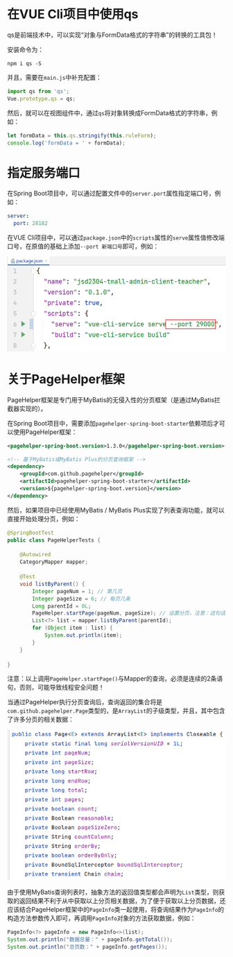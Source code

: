 # 在VUE Cli项目中使用qs

qs是前端技术中，可以实现“对象与FormData格式的字符串”的转换的工具包！

安装命令为：

```
npm i qs -S
```

并且，需要在`main.js`中补充配置：

```javascript
import qs from 'qs';
Vue.prototype.qs = qs;
```

然后，就可以在视图组件中，通过`qs`将对象转换成FormData格式的字符串，例如：

```javascript
let formData = this.qs.stringify(this.ruleForm);
console.log('formData = ' + formData);
```

# 指定服务端口

在Spring Boot项目中，可以通过配置文件中的`server.port`属性指定端口号，例如：

```yaml
server:
  port: 28182
```

在VUE Cli项目中，可以通过`package.json`中的`scripts`属性的`serve`属性值修改端口号，在原值的基础上添加`--port 新端口号`即可，例如：

![image-20230729103022651](images/image-20230729103022651.png)

# 关于PageHelper框架

PageHelper框架是专门用于MyBatis的无侵入性的分页框架（是通过MyBatis拦截器实现的）。

在Spring Boot项目中，需要添加`pagehelper-spring-boot-starter`依赖项后才可以使用PageHelper框架：

```xml
<pagehelper-spring-boot.version>1.3.0</pagehelper-spring-boot.version>
```

```xml
<!-- 基于MyBatis或MyBatis Plus的分页查询框架 -->
<dependency>
    <groupId>com.github.pagehelper</groupId>
    <artifactId>pagehelper-spring-boot-starter</artifactId>
    <version>${pagehelper-spring-boot.version}</version>
</dependency>
```

然后，如果项目中已经使用MyBatis / MyBatis Plus实现了列表查询功能，就可以直接开始处理分页，例如：

```java
@SpringBootTest
public class PageHelperTests {

    @Autowired
    CategoryMapper mapper;

    @Test
    void listByParent() {
        Integer pageNum = 1; // 第几页
        Integer pageSize = 6; // 每页几条
        Long parentId = 0L;
        PageHelper.startPage(pageNum, pageSize); // 设置分页，注意：这句话必须直接出现在查询之前，否则可能导致线程安全问题
        List<?> list = mapper.listByParent(parentId);
        for (Object item : list) {
            System.out.println(item);
        }
    }

}
```

注意：以上调用`PageHelper.startPage()`与Mapper的查询，必须是连续的2条语句，否则，可能导致线程安全问题！

当通过PageHelper执行分页查询后，查询返回的集合将是`com.github.pagehelper.Page`类型的，是`ArrayList`的子级类型，并且，其中包含了许多分页的相关数据：

![image-20230729113452713](images/image-20230729113452713.png)

由于使用MyBatis查询列表时，抽象方法的返回值类型都会声明为`List`类型，则获取的返回结果不利于从中获取以上分页相关数据，为了便于获取以上分页数据，还应该结合PageHelper框架中的`PageInfo`类一起使用，将查询结果作为`PageInfo`的构造方法参数传入即可，再调用`PageInfo`对象的方法获取数据，例如：

```java
PageInfo<?> pageInfo = new PageInfo<>(list);
System.out.println("数据总量：" + pageInfo.getTotal());
System.out.println("总页数：" + pageInfo.getPages());
```








